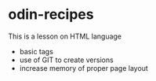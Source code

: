 # odin-recipes

This is a lesson on HTML language
 - basic tags
 - use of GIT to create versions
 - increase memory of proper page layout